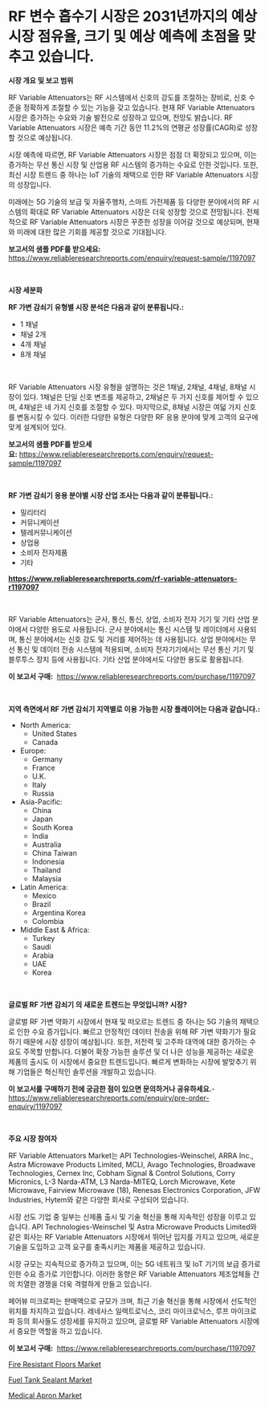 <p><h1>RF 변수 흡수기 시장은 2031년까지의 예상 시장 점유율, 크기 및 예상 예측에 초점을 맞추고 있습니다.</h1></p><p><strong>시장 개요 및 보고 범위</strong></p>
<p><p>RF Variable Attenuators는 RF 시스템에서 신호의 강도를 조절하는 장비로, 신호 수준을 정확하게 조절할 수 있는 기능을 갖고 있습니다. 현재 RF Variable Attenuators 시장은 증가하는 수요와 기술 발전으로 성장하고 있으며, 전망도 밝습니다. RF Variable Attenuators 시장은 예측 기간 동안 11.2%의 연평균 성장률(CAGR)로 성장할 것으로 예상됩니다. </p><p>시장 예측에 따르면, RF Variable Attenuators 시장은 점점 더 확장되고 있으며, 이는 증가하는 무선 통신 시장 및 산업용 RF 시스템의 증가하는 수요로 인한 것입니다. 또한, 최신 시장 트렌드 중 하나는 IoT 기술의 채택으로 인한 RF Variable Attenuators 시장의 성장입니다. </p><p>미래에는 5G 기술의 보급 및 자율주행차, 스마트 가전제품 등 다양한 분야에서의 RF 시스템의 확대로 RF Variable Attenuators 시장은 더욱 성장할 것으로 전망됩니다. 전체적으로 RF Variable Attenuators 시장은 꾸준한 성장을 이어갈 것으로 예상되며, 현재와 미래에 대한 많은 기회를 제공할 것으로 기대됩니다.</p></p>
<p><strong>보고서의 샘플 PDF를 받으세요:</strong> <a href="https://www.reliableresearchreports.com/enquiry/request-sample/1197097">https://www.reliableresearchreports.com/enquiry/request-sample/1197097</a></p>
<p>&nbsp;</p>
<p><strong>시장 세분화</strong></p>
<p><strong>RF 가변 감쇠기 유형별 시장 분석은 다음과 같이 분류됩니다.:</strong></p>
<p><ul><li>1 채널</li><li>채널 2개</li><li>4개 채널</li><li>8개 채널</li></ul></p>
<p>&nbsp;</p>
<p><p>RF Variable Attenuators 시장 유형을 설명하는 것은 1채널, 2채널, 4채널, 8채널 시장이 있다. 1채널은 단일 신호 변조를 제공하고, 2채널은 두 가지 신호를 제어할 수 있으며, 4채널은 네 가지 신호를 조절할 수 있다. 마지막으로, 8채널 시장은 여덟 가지 신호를 변동시킬 수 있다. 이러한 다양한 유형은 다양한 RF 응용 분야에 맞게 고객의 요구에 맞게 설계되어 있다.</p></p>
<p><strong>보고서의 샘플 PDF를 받으세요:</strong>&nbsp;<a href="https://www.reliableresearchreports.com/enquiry/request-sample/1197097">https://www.reliableresearchreports.com/enquiry/request-sample/1197097</a></p>
<p>&nbsp;</p>
<p><strong> RF 가변 감쇠기 응용 분야별 시장 산업 조사는 다음과 같이 분류됩니다.:</strong></p>
<p><ul><li>밀리터리</li><li>커뮤니케이션</li><li>텔레커뮤니케이션</li><li>상업용</li><li>소비자 전자제품</li><li>기타</li></ul></p>
<p><strong><a href="https://www.reliableresearchreports.com/rf-variable-attenuators-r1197097">https://www.reliableresearchreports.com/rf-variable-attenuators-r1197097</a></strong></p>
<p>&nbsp;</p>
<p><p>RF Variable Attenuators는 군사, 통신, 통신, 상업, 소비자 전자 기기 및 기타 산업 분야에서 다양한 용도로 사용됩니다. 군사 분야에서는 통신 시스템 및 레이더에서 사용되며, 통신 분야에서는 신호 강도 및 거리를 제어하는 데 사용됩니다. 상업 분야에서는 무선 통신 및 데이터 전송 시스템에 적용되며, 소비자 전자기기에서는 무선 통신 기기 및 블루투스 장치 등에 사용됩니다. 기타 산업 분야에서도 다양한 용도로 활용됩니다.</p></p>
<p><strong>이 보고서 구매:</strong>&nbsp; <a href="https://www.reliableresearchreports.com/purchase/1197097">https://www.reliableresearchreports.com/purchase/1197097</a></p>
<p>&nbsp;</p>
<p><strong>지역 측면에서 RF 가변 감쇠기 지역별로 이용 가능한 시장 플레이어는 다음과 같습니다.:</strong></p>
<p><ul>
    <li>
        North America:
        <ul>
            <li>United States</li>
            <li>Canada</li>
        </ul>
    </li>
    <li>
        Europe:
        <ul>
            <li>Germany</li>
            <li>France</li>
            <li>U.K.</li>
            <li>Italy</li>
            <li>Russia</li>
        </ul>
    </li>
    <li>
        Asia-Pacific:
        <ul>
            <li>China</li>
            <li>Japan</li>
            <li>South Korea</li>
            <li>India</li>
            <li>Australia</li>
            <li>China Taiwan</li>
            <li>Indonesia</li>
            <li>Thailand</li>
            <li>Malaysia</li>
        </ul>
    </li>
    <li>
        Latin America:
        <ul>
            <li>Mexico</li>
            <li>Brazil</li>
            <li>Argentina Korea</li>
            <li>Colombia</li>
        </ul>
    </li>
    <li>
        Middle East & Africa:
        <ul>
            <li>Turkey</li>
            <li>Saudi</li>
            <li>Arabia</li>
            <li>UAE</li>
            <li>Korea</li>
        </ul>
    </li>
    </ul></p>
<p>&nbsp;</p>
<p><strong>글로벌 RF 가변 감쇠기 의 새로운 트렌드는 무엇입니까? 시장?</strong></p>
<p><p>글로벌 RF 가변 약화기 시장에서 현재 및 떠오르는 트렌드 중 하나는 5G 기술의 채택으로 인한 수요 증가입니다. 빠르고 안정적인 데이터 전송을 위해 RF 가변 약화기가 필요하기 때문에 시장 성장이 예상됩니다. 또한, 저전력 및 고주파 대역에 대한 증가하는 수요도 주목할 만합니다. 더불어 확장 가능한 솔루션 및 더 나은 성능을 제공하는 새로운 제품의 출시도 이 시장에서 중요한 트렌드입니다. 빠르게 변화하는 시장에 발맞추기 위해 기업들은 혁신적인 솔루션을 개발하고 있습니다.</p></p>
<p><strong>이 보고서를 구매하기 전에 궁금한 점이 있으면 문의하거나 공유하세요.</strong>- <a href="https://www.reliableresearchreports.com/enquiry/pre-order-enquiry/1197097">https://www.reliableresearchreports.com/enquiry/pre-order-enquiry/1197097</a></p>
<p>&nbsp;</p>
<p><strong>주요 시장 참여자</strong></p>
<p><p>RF Variable Attenuators Market는 API Technologies-Weinschel, ARRA Inc., Astra Microwave Products Limited, MCLI, Avago Technologies, Broadwave Technologies, Cernex Inc, Cobham Signal & Control Solutions, Corry Micronics, L-3 Narda-ATM, L3 Narda-MITEQ, Lorch Microwave, Kete Microwave, Fairview Microwave (18), Renesas Electronics Corporation, JFW Industries, Hytem와 같은 다양한 회사로 구성되어 있습니다. </p><p>시장 선도 기업 중 일부는 신제품 출시 및 기술 혁신을 통해 지속적인 성장을 이루고 있습니다. API Technologies-Weinschel 및 Astra Microwave Products Limited와 같은 회사는 RF Variable Attenuators 시장에서 뛰어난 입지를 가지고 있으며, 새로운 기술을 도입하고 고객 요구를 충족시키는 제품을 제공하고 있습니다.</p><p>시장 규모는 지속적으로 증가하고 있으며, 이는 5G 네트워크 및 IoT 기기의 보급 증가로 인한 수요 증가로 기인합니다. 이러한 동향은 RF Variable Attenuators 제조업체들 간의 치열한 경쟁을 더욱 격렬하게 만들고 있습니다.</p><p>페어뷰 미크로파는 판매액으로 규모가 크며, 최근 기술 혁신을 통해 시장에서 선도적인 위치를 차지하고 있습니다. 레네사스 일렉트로닉스, 코리 마이크로닉스, 루프 마이크로파 등의 회사들도 성장세를 유지하고 있으며, 글로벌 RF Variable Attenuators 시장에서 중요한 역할을 하고 있습니다.</p></p>
<p><strong>이 보고서 구매:</strong>&nbsp;&nbsp;<a href="https://www.reliableresearchreports.com/purchase/1197097">https://www.reliableresearchreports.com/purchase/1197097</a></p>
<p><p><a href="https://www.linkedin.com/pulse/fire-resistant-floors-market-size-reflecting-forecast-till-2031-bz3qe?trackingId=jaWhOjaqSbXS6xjL6oMFdg%3D%3D">Fire Resistant Floors Market</a></p><p><a href="https://www.linkedin.com/pulse/fuel-tank-sealant-market-size-growth-segmentation-regional-jzcoc?trackingId=9LZSEaYHx0WPhH1EOBhXUw%3D%3D">Fuel Tank Sealant Market</a></p><p><a href="https://github.com/ChiragRP21/Market-Research-Report-List-4/blob/main/medical-apron-market.md">Medical Apron Market</a></p></p>